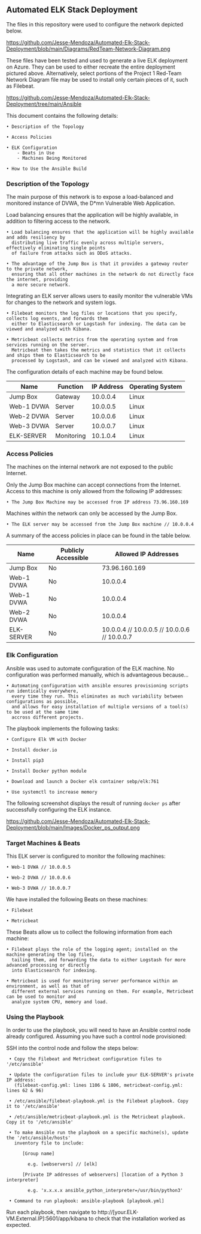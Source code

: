 ## Automated ELK Stack Deployment

The files in this repository were used to configure the network depicted below.

https://github.com/Jesse-Mendoza/Automated-Elk-Stack-Deployment/blob/main/Diagrams/RedTeam-Network-Diagram.png

These files have been tested and used to generate a live ELK deployment on Azure. They can be used to either recreate the entire deployment pictured above. Alternatively, select portions of the Project 1 Red-Team Network Diagram file may be used to install only certain pieces of it, such as Filebeat.

https://github.com/Jesse-Mendoza/Automated-Elk-Stack-Deployment/tree/main/Ansible

This document contains the following details:

    • Description of the Topology
    
    • Access Policies
    
    • ELK Configuration
        - Beats in Use
        - Machines Being Monitored
    
    • How to Use the Ansible Build


### Description of the Topology

The main purpose of this network is to expose a load-balanced and monitored instance of DVWA, the D*mn Vulnerable Web Application.

Load balancing ensures that the application will be highly available, in addition to filtering access to the network.

    • Load balancing ensures that the application will be highly available and adds resiliency by
      distributing live traffic evenly across multiple servers, effectively eliminating single points
      of failure from attacks such as DDoS attacks.

    • The advantage of the Jump Box is that it provides a gateway router to the private network,
      ensuring that all other machines in the network do not directly face the internet, providing
      a more secure network.
          
          
Integrating an ELK server allows users to easily monitor the vulnerable VMs for changes to the network and system logs.

    • Filebeat monitors the log files or locations that you specify, collects log events, and forwards them
      either to Elasticsearch or Logstash for indexing. The data can be viewed and analyzed with Kibana.

    • Metricbeat collects metrics from the operating system and from services running on the server.
      Metricbeat then takes the metrics and statistics that it collects and ships them to Elasticsearch to be
      processed by Logstash, and can be viewed and analyzed with Kibana.


The configuration details of each machine may be found below.

| Name       |    Function    | IP Address | Operating System |
|------------|----------------|------------|------------------|
| Jump Box   | Gateway        | 10.0.0.4   | Linux            |
| Web-1 DVWA | Server         | 10.0.0.5   | Linux            |
| Web-2 DVWA | Server         | 10.0.0.6   | Linux            |
| Web-3 DVWA | Server         | 10.0.0.7   | Linux            |
| ELK-SERVER | Monitoring     | 10.1.0.4   | Linux            |


### Access Policies

The machines on the internal network are not exposed to the public Internet. 

Only the Jump Box machine can accept connections from the Internet. Access to this machine is only allowed from the following IP addresses:

  
    • The Jump Box Machine may be accessed from IP address 73.96.160.169 


Machines within the network can only be accessed by the Jump Box.

    • The ELK server may be accessed from the Jump Box machine // 10.0.0.4

A summary of the access policies in place can be found in the table below.

| Name       | Publicly Accessible |              Allowed IP Addresses            |
|------------|---------------------|----------------------------------------------|
| Jump Box   | No                  | 73.96.160.169                                |
| Web-1 DVWA | No                  | 10.0.0.4                                     |
| Web-1 DVWA | No                  | 10.0.0.4                                     |
| Web-2 DVWA | No                  | 10.0.0.4                                     |
| ELK-SERVER | No                  | 10.0.0.4 // 10.0.0.5 // 10.0.0.6 // 10.0.0.7 |

### Elk Configuration

Ansible was used to automate configuration of the ELK machine. No configuration was performed manually, which is advantageous because...

    • Automating configuration with ansible ensures provisioning scripts run identically everywhere,
      every time they run. This eliminates as much variability between configurations as possible,
      and allows for easy installation of multiple versions of a tool(s) to be used at the same time
      accross different projects.

The playbook implements the following tasks:

    • Configure Elk VM with Docker
    
    • Install docker.io
    
    • Install pip3
    
    • Install Docker python module
    
    • Download and launch a Docker elk container sebp/elk:761
    
    • Use systemctl to increase memory
    

The following screenshot displays the result of running `docker ps` after successfully configuring the ELK instance.

https://github.com/Jesse-Mendoza/Automated-Elk-Stack-Deployment/blob/main/Images/Docker_ps_output.png

### Target Machines & Beats
This ELK server is configured to monitor the following machines:
       
    • Web-1 DVWA // 10.0.0.5 
    
    • Web-2 DVWA // 10.0.0.6
    
    • Web-3 DVWA // 10.0.0.7

We have installed the following Beats on these machines:
    
    • Filebeat  
    
    • Metricbeat

These Beats allow us to collect the following information from each machine:

    • Filebeat plays the role of the logging agent; installed on the machine generating the log files,
      tailing them, and forwarding the data to either Logstash for more advanced processing or directly
      into Elasticsearch for indexing.
      
    • Metricbeat is used for monitoring server performance within an environment, as well as that of
      different external services running on them. For example, Metricbeat can be used to monitor and
      analyze system CPU, memory and load.

### Using the Playbook
In order to use the playbook, you will need to have an Ansible control node already configured. Assuming you have such a control node provisioned: 

SSH into the control node and follow the steps below:

     • Copy the Filebeat and Metricbeat configuration files to '/etc/ansible'
     
     • Update the configuration files to include your ELK-SERVER's private IP address: 
       (filebeat-config.yml: lines 1106 & 1806, metricbeat-config.yml: lines 62 & 96)

     • /etc/ansible/filebeat-playbook.yml is the Filebeat playbook. Copy it to '/etc/ansible'

     • /etc/ansible/metricbeat-playbook.yml is the Metricbeat playbook. Copy it to '/etc/ansible'

     • To make Ansible run the playbook on a specific machine(s), update the '/etc/ansible/hosts'
       inventory file to include: 

          [Group name]
          
            e.g. [webservers] // [elk]

          [Private IP addresses of webservers] [location of a Python 3 interpreter]
          
            e.g. 'x.x.x.x ansible_python_interpreter=/usr/bin/python3'
            
     • Command to run playbook: ansible-playbook [playbook.yml] 

Run each playbook, then navigate to http://[your.ELK-VM.External.IP]:5601/app/kibana to check that the installation worked as expected.

